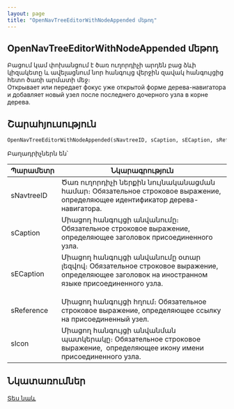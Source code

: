 ```yaml
---
layout: page
title: "OpenNavTreeEditorWithNodeAppended մեթոդ"
---
```

    
## OpenNavTreeEditorWithNodeAppended մեթոդ

Բացում կամ փոխանցում է ծառ ուղորդիչի արդեն բաց ձևի կիզակետը և ավելացնում նոր հանգույց վերջին զավակ հանգույցից հետո ծառի արմատի մեջ։  
Открывает или передает фокус уже открытой форме дерева-навигатора и добавляет новый узел после последнего дочерного узла в корне дерева. 

## Շարահյուսություն

```vb
OpenNavTreeEditorWithNodeAppended(sNavtreeID, sCaption, sECaption, sReference, sIcon)
```

Բաղադրիչներն են՝

| Պարամետր | Նկարագրություն |
|--|--|
| sNavtreeID | Ծառ ուղորդիչի ներքին նույնականացման համար։ Обязательное строковое выражение, определяющее идентификатор дерева-навигатора.  |
| sCaption | Միացող հանգույցի անվանումը։ Обязательное строковое выражение, определяющее заголовок присоединенного узла. |
| sECaption |  Միացող հանգույցի անվանումը օտար լեզվով։ Обязательное строковое выражение, определяющее заголовок на иностранном языке присоединенного узла.</p> |
| sReference | Միացող հանգույցի հղում։ Обязательное строковое выражение, определяющее ссылку на присоединенный узел. |
| sIcon | Միացող հանգույցի անվանման պատկերակը։ Обязательное строковое выражение,&nbsp; определяющее икону имени присоединенного узла. |



## Նկատառումներ

[Տես նաև](../../functions.html)




